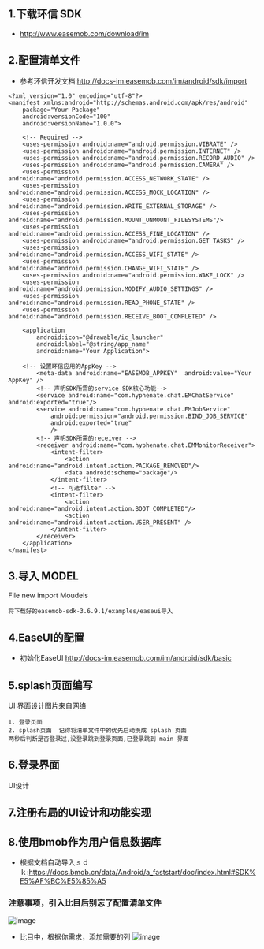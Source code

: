 ## 1.下载环信 SDK

* http://www.easemob.com/download/im


## 2.配置清单文件
* 参考环信开发文档:http://docs-im.easemob.com/im/android/sdk/import
```
<?xml version="1.0" encoding="utf-8"?>
<manifest xmlns:android="http://schemas.android.com/apk/res/android"
    package="Your Package"
    android:versionCode="100"
    android:versionName="1.0.0">
  
    <!-- Required -->
    <uses-permission android:name="android.permission.VIBRATE" />
    <uses-permission android:name="android.permission.INTERNET" />
    <uses-permission android:name="android.permission.RECORD_AUDIO" />
    <uses-permission android:name="android.permission.CAMERA" />
    <uses-permission android:name="android.permission.ACCESS_NETWORK_STATE" />
    <uses-permission android:name="android.permission.ACCESS_MOCK_LOCATION" />
    <uses-permission android:name="android.permission.WRITE_EXTERNAL_STORAGE" />
    <uses-permission android:name="android.permission.MOUNT_UNMOUNT_FILESYSTEMS"/>  
    <uses-permission android:name="android.permission.ACCESS_FINE_LOCATION" />
    <uses-permission android:name="android.permission.GET_TASKS" />
    <uses-permission android:name="android.permission.ACCESS_WIFI_STATE" />
    <uses-permission android:name="android.permission.CHANGE_WIFI_STATE" />
    <uses-permission android:name="android.permission.WAKE_LOCK" />
    <uses-permission android:name="android.permission.MODIFY_AUDIO_SETTINGS" />
    <uses-permission android:name="android.permission.READ_PHONE_STATE" />
    <uses-permission android:name="android.permission.RECEIVE_BOOT_COMPLETED" />
 
    <application
        android:icon="@drawable/ic_launcher"
        android:label="@string/app_name"
        android:name="Your Application">
  
   	<!-- 设置环信应用的AppKey -->
    	<meta-data android:name="EASEMOB_APPKEY"  android:value="Your AppKey" />
    	<!-- 声明SDK所需的service SDK核心功能-->
    	<service android:name="com.hyphenate.chat.EMChatService" android:exported="true"/>
        <service android:name="com.hyphenate.chat.EMJobService"
            android:permission="android.permission.BIND_JOB_SERVICE"
            android:exported="true"
            />
        <!-- 声明SDK所需的receiver -->
        <receiver android:name="com.hyphenate.chat.EMMonitorReceiver">
            <intent-filter>
                <action android:name="android.intent.action.PACKAGE_REMOVED"/>
                <data android:scheme="package"/>
            </intent-filter>
            <!-- 可选filter -->
            <intent-filter>
                <action android:name="android.intent.action.BOOT_COMPLETED"/>
                <action android:name="android.intent.action.USER_PRESENT" />
            </intent-filter>
        </receiver>
    </application>
</manifest>

```

## 3.导入 MODEL

File new import Moudels

```
将下载好的easemob-sdk-3.6.9.1/examples/easeui导入
```

## 4.EaseUI的配置
* 初始化EaseUI http://docs-im.easemob.com/im/android/sdk/basic

## 5.splash页面编写
UI 界面设计图片来自网络
```
1. 登录页面
2. splash页面  记得将清单文件中的优先启动换成 splash 页面
两秒后判断是否登录过,没登录跳到登录页面,已登录跳到 main 界面
```

## 6.登录界面
UI设计

## 7.注册布局的UI设计和功能实现

## 8.使用bmob作为用户信息数据库
* 根据文档自动导入ｓｄｋ:https://docs.bmob.cn/data/Android/a_faststart/doc/index.html#SDK%E5%AF%BC%E5%85%A5

### 注意事项，引入比目后别忘了配置清单文件
![image](https://github.com/JasonRobit/101010/blob/master/pictures/%E6%AF%94%E7%9B%AE%E6%B8%85%E5%8D%95%E9%85%8D%E7%BD%AE.png)

* 比目中，根据你需求，添加需要的列
![image](https://github.com/JasonRobit/101010/blob/master/pictures/%E6%AF%94%E7%9B%AE%E8%A1%A8%E5%88%97.png)
